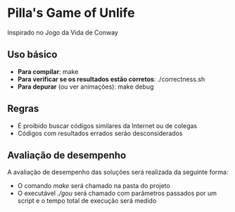 # Pilla's Game of Unlife

Inspirado no Jogo da Vida de Conway

## Uso básico

* **Para compilar**: make
* **Para verificar se os resultados estão corretos**: ./correctness.sh
* **Para depurar** (ou ver animações): make debug

## Regras

* É proibido buscar códigos similares da Internet ou de colegas
* Códigos com resultados errados serão desconsiderados

## Avaliação de desempenho

A avaliação de desempenho das soluções será realizada da seguinte forma:

* O comando *make* será chamado na pasta do projeto
* O executável *./gou* será chamado com parâmetros passados por um script e o tempo total de execução será medido
